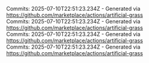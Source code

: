 Commits: 2025-07-10T22:51:23.234Z - Generated via https://github.com/marketplace/actions/artificial-grass
<br>
Commits: 2025-07-10T22:51:23.234Z - Generated via https://github.com/marketplace/actions/artificial-grass
<br>
Commits: 2025-07-10T22:51:23.234Z - Generated via https://github.com/marketplace/actions/artificial-grass
<br>
Commits: 2025-07-10T22:51:23.234Z - Generated via https://github.com/marketplace/actions/artificial-grass
<br>
